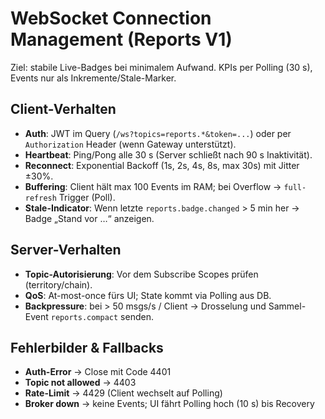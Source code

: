 # WebSocket Connection Management (Reports V1)

Ziel: stabile Live-Badges bei minimalem Aufwand. KPIs per Polling (30 s), Events nur als Inkremente/Stale-Marker.

## Client-Verhalten
- **Auth**: JWT im Query (`/ws?topics=reports.*&token=...`) oder per `Authorization` Header (wenn Gateway unterstützt).
- **Heartbeat**: Ping/Pong alle 30 s (Server schließt nach 90 s Inaktivität).
- **Reconnect**: Exponential Backoff (1s, 2s, 4s, 8s, max 30s) mit Jitter ±30%.
- **Buffering**: Client hält max 100 Events im RAM; bei Overflow → `full-refresh` Trigger (Poll).
- **Stale-Indicator**: Wenn letzte `reports.badge.changed` > 5 min her → Badge „Stand vor …“ anzeigen.

## Server-Verhalten
- **Topic-Autorisierung**: Vor dem Subscribe Scopes prüfen (territory/chain).
- **QoS**: At-most-once fürs UI; State kommt via Polling aus DB.
- **Backpressure**: bei > 50 msgs/s / Client → Drosselung und Sammel-Event `reports.compact` senden.

## Fehlerbilder & Fallbacks
- **Auth-Error** → Close mit Code 4401
- **Topic not allowed** → 4403
- **Rate-Limit** → 4429 (Client wechselt auf Polling)
- **Broker down** → keine Events; UI fährt Polling hoch (10 s) bis Recovery

